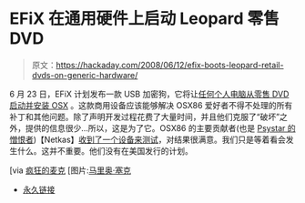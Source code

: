 # EFiX 在通用硬件上启动 Leopard 零售 DVD

> 原文：<https://hackaday.com/2008/06/12/efix-boots-leopard-retail-dvds-on-generic-hardware/>

6 月 23 日，EFiX 计划发布一款 USB 加密狗，它将让[任何个人电脑从零售 DVD 启动并安装 OSX](http://www.efi-x.com/) 。这款商用设备应该能够解决 OSX86 爱好者不得不处理的所有补丁和其他问题。除了声明开发过程花费了大量时间，并且他们克服了“破坏”之外，提供的信息很少…所以，这是为了它。OSX86 的主要贡献者(也是 [Psystar 的憎恨者](http://www.engadget.com/2008/04/16/osx86-project-not-too-happy-with-psystar-either/))【Netkas】[收到了一个设备来测试](http://netkas.org/?p=66)，对结果很满意。我们只是等着看会发生什么。这并不重要。他们没有在美国发行的计划。

[via [疯狂的麦克](http://forum.insanelymac.com/index.php?s=4fe9ee3921f6b1ec7cb7358b3c0c1ac8&showtopic=110295&view=findpost&p=781489)
[图片:[马里奥·塞克](http://flickr.com/photos/vorian/2411460212/)

*   [永久链接](http://www.efi-x.com/)